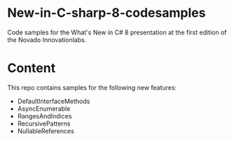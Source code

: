 # New-in-C-sharp-8-codesamples
Code samples for the What's New in C# 8 presentation at the first edition of the Novado Innovationlabs.

# Content

This repo contains samples for the following new features:
* DefaultInterfaceMethods
* AsyncEnumerable 
* RangesAndIndices 
* RecursivePatterns
* NullableReferences

